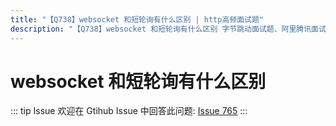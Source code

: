 ```yaml
---
title: "【Q738】websocket 和短轮询有什么区别 | http高频面试题"
description: "【Q738】websocket 和短轮询有什么区别 字节跳动面试题、阿里腾讯面试题、美团小米面试题。"
---
```


# websocket 和短轮询有什么区别

::: tip Issue
欢迎在 Gtihub Issue 中回答此问题: [Issue 765](https://github.com/shfshanyue/Daily-Question/issues/765)
:::
